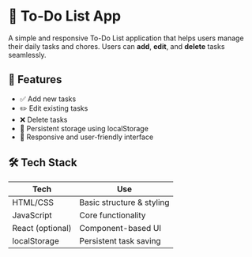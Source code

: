 # 📝 To-Do List App

A simple and responsive To-Do List application that helps users manage their daily tasks and chores. Users can **add**, **edit**, and **delete** tasks seamlessly.

## 🔧 Features

- ✅ Add new tasks
- ✏️ Edit existing tasks
- ❌ Delete tasks
- 💾 Persistent storage using localStorage
- 📱 Responsive and user-friendly interface

## 🛠️ Tech Stack

| Tech         | Use                          |
|--------------|-------------------------------|
| HTML/CSS     | Basic structure & styling     |
| JavaScript   | Core functionality            |
| React (optional) | Component-based UI         |
| localStorage | Persistent task saving        |


